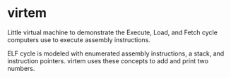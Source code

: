 # virtem

Little virtual machine to demonstrate the Execute, Load, and Fetch cycle computers use to execute assembly instructions.

ELF cycle is modeled with enumerated assembly instructions, a stack, and instruction pointers. virtem uses these concepts to add and print two numbers.

